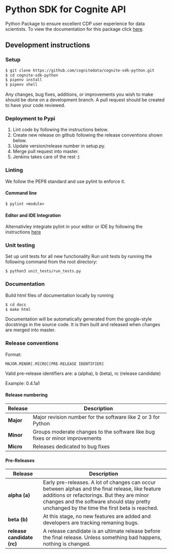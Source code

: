 Python SDK for Cognite API
==========================
Python Package to ensure excellent CDP user experience for data scientists.
To view the documentation for this package click [here](http://cognite-sdk-python.readthedocs.io/ "SDK Documentation").
## Development instructions
### Setup
```bash
$ git clone https://github.com/cognitedata/cognite-sdk-python.git
$ cd cognite-sdk-python
$ pipenv install
$ pipenv shell
```

Any changes, bug fixes, additions, or improvements you wish to make should be done on a development branch. A pull request should be created to have your code reviewed.
### Deployment to Pypi
1. Lint code by following the instructions below.
2. Create new release on github following the release conventions shown below.
2. Update version/release number in setup.py.
3. Merge pull request into master.
4. Jenkins takes care of the rest :)

### Linting
We follow the PEP8 standard and use pylint to enforce it.
#### Command line
`$ pylint <module>`
#### Editor and IDE Integration
Alternativley integrate pylint in your editor or IDE by following the instructions [here](https://docs.pylint.org/en/1.6.0/ide-integration.html)

### Unit testing
Set up unit tests for all new functionality
Run unit tests by running the following command from the root directory:

`$ python3 unit_tests/run_tests.py`
### Documentation
Build html files of documentation locally by running
```bash
$ cd docs 
$ make html
```
Documentation will be automatically generated from the google-style docstrings in the source code. It is then built and released when changes are merged into master.

### Release conventions
Format: 
``` 
MAJOR.MINOR[.MICRO][PRE-RELEASE IDENTIFIER]
```

Valid pre-release identifiers are: a (alpha), b (beta), rc (release candidate)

Example: 0.4.1a1

#### Release numbering
| **Release**   | **Description** |
| ------------- |-----------------|
| **Major**     | Major revision number for the software like 2 or 3 for Python |
| **Minor**     | Groups moderate changes to the software like bug fixes or minor improvements |
| **Micro**     | Releases dedicated to bug fixes |

#### Pre-Releases
| **Release**   | **Description** |
| ------------- |-----------------|
| **alpha (a)** | Early pre-releases. A lot of changes can occur between alphas and the final release, like feature additions or refactorings. But they are minor changes and the software should stay pretty unchanged by the time the first beta is reached. |
| **beta (b)**  | At this stage, no new features are added and developers are tracking remaning bugs. |
| **release candidate (rc)** | A release candidate is an ultimate release before the final release. Unless something bad happens, nothing is changed. |

